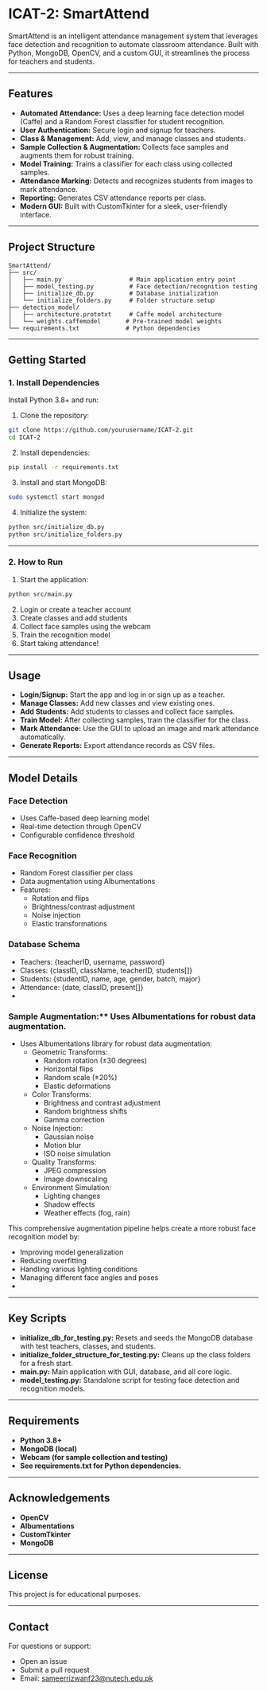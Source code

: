 
# ICAT-2: SmartAttend

SmartAttend is an intelligent attendance management system that leverages face detection and recognition to automate classroom attendance. Built with Python, MongoDB, OpenCV, and a custom GUI, it streamlines the process for teachers and students.

---

## Features

- **Automated Attendance:** Uses a deep learning face detection model (Caffe) and a Random Forest classifier for student recognition.
- **User Authentication:** Secure login and signup for teachers.
- **Class & Management:** Add, view, and manage classes and students.
- **Sample Collection & Augmentation:** Collects face samples and augments them for robust training.
- **Model Training:** Trains a classifier for each class using collected samples.
- **Attendance Marking:** Detects and recognizes students from images to mark attendance.
- **Reporting:** Generates CSV attendance reports per class.
- **Modern GUI:** Built with CustomTkinter for a sleek, user-friendly interface.

---

## Project Structure

```
SmartAttend/
├── src/
│   ├── main.py                   # Main application entry point
│   ├── model_testing.py          # Face detection/recognition testing
│   ├── initialize_db.py          # Database initialization
│   └── initialize_folders.py     # Folder structure setup
├── detection_model/
│   ├── architecture.prototxt     # Caffe model architecture
│   └── weights.caffemodel       # Pre-trained model weights
└── requirements.txt             # Python dependencies
```

---

## Getting Started

### 1. Install Dependencies

Install Python 3.8+ and run:

1. Clone the repository:
```bash
git clone https://github.com/yourusername/ICAT-2.git
cd ICAT-2
```

2. Install dependencies:
```bash
pip install -r requirements.txt
```

3. Install and start MongoDB:
```bash
sudo systemctl start mongod
```

4. Initialize the system:
```bash
python src/initialize_db.py
python src/initialize_folders.py
```

---

### 2. How to Run

1. Start the application:
```bash
python src/main.py
```
2. Login or create a teacher account
3. Create classes and add students
4. Collect face samples using the webcam
5. Train the recognition model
6. Start taking attendance!
---

## Usage
- **Login/Signup:** Start the app and log in or sign up as a teacher.
- **Manage Classes:** Add new classes and view existing ones.
- **Add Students:** Add students to classes and collect face samples.
- **Train Model:** After collecting samples, train the classifier for the class.
- **Mark Attendance:** Use the GUI to upload an image and mark attendance automatically.
- **Generate Reports:** Export attendance records as CSV files.

---

## Model Details
### Face Detection
- Uses Caffe-based deep learning model
- Real-time detection through OpenCV
- Configurable confidence threshold

### Face Recognition
- Random Forest classifier per class
- Data augmentation using Albumentations
- Features:
  - Rotation and flips
  - Brightness/contrast adjustment
  - Noise injection
  - Elastic transformations

### Database Schema
- Teachers: {teacherID, username, password}
- Classes: {classID, className, teacherID, students[]}
- Students: {studentID, name, age, gender, batch, major}
- Attendance: {date, classID, present[]}
- 
### Sample Augmentation:** Uses Albumentations for robust data augmentation.
- Uses Albumentations library for robust data augmentation:
  - Geometric Transforms:
    - Random rotation (±30 degrees)
    - Horizontal flips
    - Random scale (±20%)
    - Elastic deformations
  - Color Transforms:
    - Brightness and contrast adjustment
    - Random brightness shifts
    - Gamma correction
  - Noise Injection:
    - Gaussian noise
    - Motion blur
    - ISO noise simulation
  - Quality Transforms:
    - JPEG compression
    - Image downscaling
  - Environment Simulation:
    - Lighting changes
    - Shadow effects
    - Weather effects (fog, rain)

This comprehensive augmentation pipeline helps create a more robust face recognition model by:
- Improving model generalization
- Reducing overfitting
- Handling various lighting conditions
- Managing different face angles and poses
-  
---

## Key Scripts
- **initialize_db_for_testing.py:** Resets and seeds the MongoDB database with test teachers, classes, and students.
- **initialize_folder_structure_for_testing.py:** Cleans up the class folders for a fresh start.
- **main.py:** Main application with GUI, database, and all core logic.
- **model_testing.py:** Standalone script for testing face detection and recognition models.

---

## Requirements
- **Python 3.8+**
- **MongoDB (local)**
- **Webcam (for sample collection and testing)**
- **See requirements.txt for Python dependencies.**

---

## Acknowledgements
- **OpenCV**
- **Albumentations**
- **CustomTkinter**
- **MongoDB**

---

## License
This project is for educational purposes.

---

## Contact
For questions or support:
- Open an issue
- Submit a pull request
- Email: sameerrizwanf23@nutech.edu.pk
